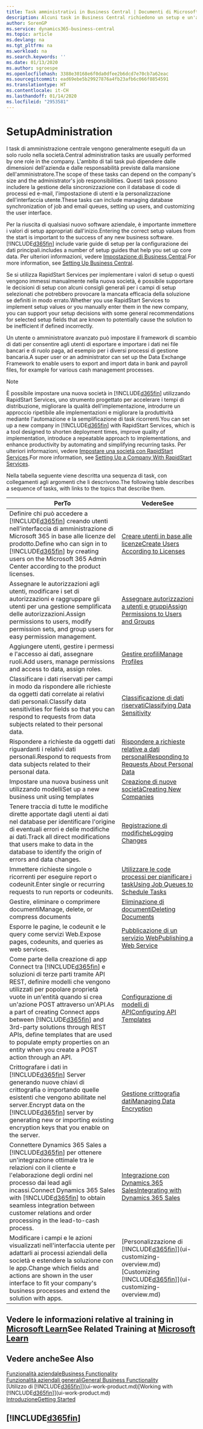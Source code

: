 ```yaml
---
title: Task amministrativi in Business Central | Documenti di Microsoft
description: Alcuni task in Business Central richiedono un setup e un'amministrazione centrale. In questa sezione, viene fornita una descrizione di tali task e informazioni su come utilizzarli.
author: SorenGP
ms.service: dynamics365-business-central
ms.topic: article
ms.devlang: na
ms.tgt_pltfrm: na
ms.workload: na
ms.search.keywords: ''
ms.date: 01/13/2020
ms.author: sgroespe
ms.openlocfilehash: 3388e30168e6f0da0dfee2b6dcd7e70cb7a62eac
ms.sourcegitcommit: ead69ebe5b29927876a4fb23afb6c066f8854591
ms.translationtype: HT
ms.contentlocale: it-CH
ms.lasthandoff: 01/14/2020
ms.locfileid: "2953581"
---
```

# <a name="administration"></a><span data-ttu-id="8d245-104">Setup</span><span class="sxs-lookup"><span data-stu-id="8d245-104">Administration</span></span>
<span data-ttu-id="8d245-105">I task di amministrazione centrale vengono generalmente eseguiti da un solo ruolo nella società.</span><span class="sxs-lookup"><span data-stu-id="8d245-105">Central administration tasks are usually performed by one role in the company.</span></span> <span data-ttu-id="8d245-106">L'ambito di tali task può dipendere dalle dimensioni dell'azienda e dalle responsabilità previste dalla mansione dell'amministratore.</span><span class="sxs-lookup"><span data-stu-id="8d245-106">The scope of these tasks can depend on the company's size and the administrator's job responsibilities.</span></span> <span data-ttu-id="8d245-107">Questi task possono includere la gestione della sincronizzazione con il database di code di processi ed e-mail, l'impostazione di utenti e la personalizzazione dell'interfaccia utente.</span><span class="sxs-lookup"><span data-stu-id="8d245-107">These tasks can include managing database synchronization of job and email queues, setting up users, and customizing the user interface.</span></span>  

<span data-ttu-id="8d245-108">Per la riuscita di qualsiasi nuovo software aziendale, è importante immettere i valori di setup appropriati dall'inizio.</span><span class="sxs-lookup"><span data-stu-id="8d245-108">Entering the correct setup values from the start is important to the success of any new business software.</span></span> [!INCLUDE[d365fin](includes/d365fin_md.md)] <span data-ttu-id="8d245-109">include varie guide di setup per la configurazione dei dati principali.</span><span class="sxs-lookup"><span data-stu-id="8d245-109">includes a number of setup guides that help you set up core data.</span></span> <span data-ttu-id="8d245-110">Per ulteriori informazioni, vedere [Impostazione di Business Central](setup.md).</span><span class="sxs-lookup"><span data-stu-id="8d245-110">For more information, see [Setting Up Business Central](setup.md).</span></span>

<span data-ttu-id="8d245-111">Se si utilizza RapidStart Services per implementare i valori di setup o questi vengono immessi manualmente nella nuova società, è possibile supportare le decisioni di setup con alcuni consigli generali per i campi di setup selezionati che potrebbero provocare la mancata efficacia della soluzione se definiti in modo errato.</span><span class="sxs-lookup"><span data-stu-id="8d245-111">Whether you use RapidStart Services to implement setup values or you manually enter them in the new company, you can support your setup decisions with some general recommendations for selected setup fields that are known to potentially cause the solution to be inefficient if defined incorrectly.</span></span>  

<span data-ttu-id="8d245-112">Un utente o amministratore avanzato può impostare il framework di scambio di dati per consentire agli utenti di esportare e importare i dati nei file bancari e di ruolo paga, ad esempio per i diversi processi di gestione bancaria.</span><span class="sxs-lookup"><span data-stu-id="8d245-112">A super user or an administrator can set up the Data Exchange Framework to enable users to export and import data in bank and payroll files, for example for various cash management processes.</span></span>

> [!NOTE]
> <span data-ttu-id="8d245-113">È possibile impostare una nuova società in [!INCLUDE[d365fin](includes/d365fin_md.md)] utilizzando RapidStart Services, uno strumento progettato per accelerare i tempi di distribuzione, migliorare la qualità dell'implementazione, introdurre un approccio ripetibile alle implementazioni e migliorare la produttività mediante l'automazione e la semplificazione di task ricorrenti.</span><span class="sxs-lookup"><span data-stu-id="8d245-113">You can set up a new company in [!INCLUDE[d365fin](includes/d365fin_md.md)] with RapidStart Services, which is a tool designed to shorten deployment times, improve quality of implementation, introduce a repeatable approach to implementations, and enhance productivity by automating and simplifying recurring tasks.</span></span> <span data-ttu-id="8d245-114">Per ulteriori informazioni, vedere [Impostare una società con RapidStart Services](admin-set-up-a-company-with-rapidstart.md).</span><span class="sxs-lookup"><span data-stu-id="8d245-114">For more information, see [Setting Up a Company With RapidStart Services](admin-set-up-a-company-with-rapidstart.md).</span></span>

<span data-ttu-id="8d245-115">Nella tabella seguente viene descritta una sequenza di task, con collegamenti agli argomenti che li descrivono.</span><span class="sxs-lookup"><span data-stu-id="8d245-115">The following table describes a sequence of tasks, with links to the topics that describe them.</span></span>   

|<span data-ttu-id="8d245-116">**Per**</span><span class="sxs-lookup"><span data-stu-id="8d245-116">**To**</span></span>|<span data-ttu-id="8d245-117">**Vedere**</span><span class="sxs-lookup"><span data-stu-id="8d245-117">**See**</span></span>|  
|------------|-------------|  
|<span data-ttu-id="8d245-118">Definire chi può accedere a [!INCLUDE[d365fin](includes/d365fin_md.md)] creando utenti nell'interfaccia di amministrazione di Microsoft 365 in base alle licenze del prodotto.</span><span class="sxs-lookup"><span data-stu-id="8d245-118">Define who can sign in to [!INCLUDE[d365fin](includes/d365fin_md.md)] by creating users on the Microsoft 365 Admin Center according to the product licenses.</span></span>|[<span data-ttu-id="8d245-119">Creare utenti in base alle licenze</span><span class="sxs-lookup"><span data-stu-id="8d245-119">Create Users According to Licenses</span></span>](ui-how-users-permissions.md)|
|<span data-ttu-id="8d245-120">Assegnare le autorizzazioni agli utenti, modificare i set di autorizzazioni e raggruppare gli utenti per una gestione semplificata delle autorizzazioni.</span><span class="sxs-lookup"><span data-stu-id="8d245-120">Assign permissions to users, modify permission sets, and group users for easy permission management.</span></span>|[<span data-ttu-id="8d245-121">Assegnare autorizzazioni a utenti e gruppi</span><span class="sxs-lookup"><span data-stu-id="8d245-121">Assign Permissions to Users and Groups</span></span>](ui-how-users-permissions.md)|
|<span data-ttu-id="8d245-122">Aggiungere utenti, gestire i permessi e l'accesso ai dati, assegnare ruoli.</span><span class="sxs-lookup"><span data-stu-id="8d245-122">Add users, manage permissions and access to data, assign roles.</span></span>|[<span data-ttu-id="8d245-123">Gestire profili</span><span class="sxs-lookup"><span data-stu-id="8d245-123">Manage Profiles</span></span>](admin-users-profiles-roles.md)|
|<span data-ttu-id="8d245-124">Classificare i dati riservati per campi in modo da rispondere alle richieste da oggetti dati correlate ai relativi dati personali.</span><span class="sxs-lookup"><span data-stu-id="8d245-124">Classify data sensitivities for fields so that you can respond to requests from data subjects related to their personal data.</span></span>|[<span data-ttu-id="8d245-125">Classificazione di dati riservati</span><span class="sxs-lookup"><span data-stu-id="8d245-125">Classifying Data Sensitivity</span></span>](admin-classifying-data-sensitivity.md)|
|<span data-ttu-id="8d245-126">Rispondere a richieste da oggetti dati riguardanti i relativi dati personali.</span><span class="sxs-lookup"><span data-stu-id="8d245-126">Respond to requests from data subjects related to their personal data.</span></span>|[<span data-ttu-id="8d245-127">Rispondere a richieste relative a dati personali</span><span class="sxs-lookup"><span data-stu-id="8d245-127">Responding to Requests About Personal Data</span></span>](admin-responding-to-requests-about-personal-data.md)|
|<span data-ttu-id="8d245-128">Impostare una nuova business unit utilizzando modelli</span><span class="sxs-lookup"><span data-stu-id="8d245-128">Set up a new business unit using templates</span></span>|[<span data-ttu-id="8d245-129">Creazione di nuove società</span><span class="sxs-lookup"><span data-stu-id="8d245-129">Creating New Companies</span></span>](about-new-company.md)|
|<span data-ttu-id="8d245-130">Tenere traccia di tutte le modifiche dirette apportate dagli utenti ai dati nel database per identificare l'origine di eventuali errori e delle modifiche ai dati.</span><span class="sxs-lookup"><span data-stu-id="8d245-130">Track all direct modifications that users make to data in the database to identify the origin of errors and data changes.</span></span>|[<span data-ttu-id="8d245-131">Registrazione di modifiche</span><span class="sxs-lookup"><span data-stu-id="8d245-131">Logging Changes</span></span>](across-log-changes.md)|  
|<span data-ttu-id="8d245-132">Immettere richieste singole o ricorrenti per eseguire report o codeunit.</span><span class="sxs-lookup"><span data-stu-id="8d245-132">Enter single or recurring requests to run reports or codeunits.</span></span>|[<span data-ttu-id="8d245-133">Utilizzare le code processi per pianificare i task</span><span class="sxs-lookup"><span data-stu-id="8d245-133">Using Job Queues to Schedule Tasks</span></span>](admin-job-queues-schedule-tasks.md)|  
|<span data-ttu-id="8d245-134">Gestire, eliminare o comprimere documenti</span><span class="sxs-lookup"><span data-stu-id="8d245-134">Manage, delete, or compress documents</span></span>|[<span data-ttu-id="8d245-135">Eliminazione di documenti</span><span class="sxs-lookup"><span data-stu-id="8d245-135">Deleting Documents</span></span>](admin-manage-documents.md)|  
|<span data-ttu-id="8d245-136">Esporre le pagine, le codeunit e le query come servizi Web.</span><span class="sxs-lookup"><span data-stu-id="8d245-136">Expose pages, codeunits, and queries as web services.</span></span>|[<span data-ttu-id="8d245-137">Pubblicazione di un servizio Web</span><span class="sxs-lookup"><span data-stu-id="8d245-137">Publishing a Web Service</span></span>](across-how-publish-web-service.md)|
|<span data-ttu-id="8d245-138">Come parte della creazione di app Connect tra [!INCLUDE[d365fin](includes/d365fin_md.md)] e soluzioni di terze parti tramite API REST, definire modelli che vengono utilizzati per popolare proprietà vuote in un'entità quando si crea un'azione POST attraverso un'API.</span><span class="sxs-lookup"><span data-stu-id="8d245-138">As a part of creating Connect apps between [!INCLUDE[d365fin](includes/d365fin_md.md)] and 3rd-party solutions through REST APIs, define templates that are used to populate empty properties on an entity when you create a POST action through an API.</span></span>|[<span data-ttu-id="8d245-139">Configurazione di modelli di API</span><span class="sxs-lookup"><span data-stu-id="8d245-139">Configuring API Templates</span></span>](admin-configuring-api-template.md)|
|<span data-ttu-id="8d245-140">Crittografare i dati in [!INCLUDE[d365fin](includes/d365fin_md.md)] Server generando nuove chiavi di crittografia o importando quelle esistenti che vengono abilitate nel server.</span><span class="sxs-lookup"><span data-stu-id="8d245-140">Encrypt data on the [!INCLUDE[d365fin](includes/d365fin_md.md)] server by generating new or importing existing encryption keys that you enable on the server.</span></span>|[<span data-ttu-id="8d245-141">Gestione crittografia dati</span><span class="sxs-lookup"><span data-stu-id="8d245-141">Managing Data Encryption</span></span>](admin-manage-data-encryption.md)|
|<span data-ttu-id="8d245-142">Connettere Dynamics 365 Sales a [!INCLUDE[d365fin](includes/d365fin_md.md)] per ottenere un'integrazione ottimale tra le relazioni con il cliente e l'elaborazione degli ordini nel processo dai lead agli incassi.</span><span class="sxs-lookup"><span data-stu-id="8d245-142">Connect Dynamics 365 Sales with [!INCLUDE[d365fin](includes/d365fin_md.md)] to obtain seamless integration between customer relations and order processing in the lead-to-cash process.</span></span>|[<span data-ttu-id="8d245-143">Integrazione con Dynamics 365 Sales</span><span class="sxs-lookup"><span data-stu-id="8d245-143">Integrating with Dynamics 365 Sales</span></span>](admin-prepare-dynamics-365-for-sales-for-integration.md)|
|<span data-ttu-id="8d245-144">Modificare i campi e le azioni visualizzati nell'interfaccia utente per adattarli ai processi aziendali della società e estendere la soluzione con le app.</span><span class="sxs-lookup"><span data-stu-id="8d245-144">Change which fields and actions are shown in the user interface to fit your company's business processes and extend the solution with apps.</span></span>|<span data-ttu-id="8d245-145">[Personalizzazione di [!INCLUDE[d365fin](includes/d365fin_md.md)]](ui-customizing-overview.md)</span><span class="sxs-lookup"><span data-stu-id="8d245-145">[Customizing [!INCLUDE[d365fin](includes/d365fin_md.md)]](ui-customizing-overview.md)</span></span>|

## <a name="see-related-training-at-microsoft-learnlearnpathsdeploy-configure-dynamics-365-business-central"></a><span data-ttu-id="8d245-146">Vedere le informazioni relative al training in [Microsoft Learn](/learn/paths/deploy-configure-dynamics-365-business-central/)</span><span class="sxs-lookup"><span data-stu-id="8d245-146">See Related Training at [Microsoft Learn](/learn/paths/deploy-configure-dynamics-365-business-central/)</span></span>

## <a name="see-also"></a><span data-ttu-id="8d245-147">Vedere anche</span><span class="sxs-lookup"><span data-stu-id="8d245-147">See Also</span></span>
[<span data-ttu-id="8d245-148">Funzionalità aziendale</span><span class="sxs-lookup"><span data-stu-id="8d245-148">Business Functionality</span></span>](across-business-functionality.md)  
[<span data-ttu-id="8d245-149">Funzionalità aziendali generali</span><span class="sxs-lookup"><span data-stu-id="8d245-149">General Business Functionality</span></span>](ui-across-business-areas.md)  
<span data-ttu-id="8d245-150">[Utilizzo di [!INCLUDE[d365fin](includes/d365fin_md.md)]](ui-work-product.md)</span><span class="sxs-lookup"><span data-stu-id="8d245-150">[Working with [!INCLUDE[d365fin](includes/d365fin_md.md)]](ui-work-product.md)</span></span>  
[<span data-ttu-id="8d245-151">Introduzione</span><span class="sxs-lookup"><span data-stu-id="8d245-151">Getting Started</span></span>](product-get-started.md)    

## [!INCLUDE[d365fin](includes/free_trial_md.md)]  
